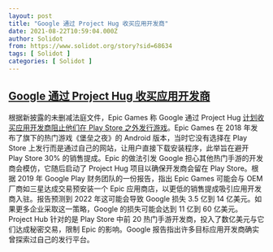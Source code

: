 ```yaml
---
layout: post
title: "Google 通过 Project Hug 收买应用开发商"
date: 2021-08-22T10:59:04.000Z
author: Solidot
from: https://www.solidot.org/story?sid=68634
tags: [ Solidot ]
categories: [ Solidot ]
---
```

<!--1629629944000-->
[Google 通过 Project Hug 收买应用开发商](https://www.solidot.org/story?sid=68634)
------

<div>
根据新披露的未删减法庭文件，Epic Games 称 Google 通过 Project Hug <a href="https://www.theverge.com/2021/8/19/22632818/google-project-hug-game-developers-play-store-millions-epic-lawsuit-complaint" target="_blank">计划收买应用开发商阻止他们在 Play Store 之外发行游戏</a>。Epic Games 在 2018 年发布了旗下的热门游戏《堡垒之夜》的 Android 版本，当时它没有选择在 Play Store 上发行而是通过自己的网站，让用户直接下载安装程序，此举旨在避开 Play Store 30% 的销售提成。Epic 的做法引发 Google 担心其他热门手游的开发商会模仿，它随后启动了 Project Hug 项目以确保开发商会留在 Play Store。根据 2019 年 Google Play 财务团队的一份报告，指出 Epic Games 可能会与 OEM 厂商如三星达成交易预安装一个 Epic 应用商店，以更低的销售提成吸引应用开发商入驻。报告预测到 2022 年这可能会导致 Google 损失 3.5 亿到 14 亿美元。如果更多企业采取这一策略，Google 的损失可能会达到 11 亿到 60 亿美元。Project Hub 针对的是 Play Store 中前 20 热门手游开发商，投入了数亿美元与它们达成秘密交易，限制 Epic 的影响。Google 报告指出许多目标应用开发商确实曾探索过自己的发行平台。
</div>
